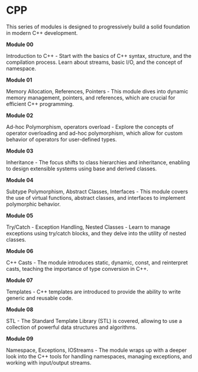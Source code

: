 # CPP

This series of modules is designed to progressively build a solid foundation in modern C++ development.

**Module 00**

Introduction to C++ - Start with the basics of C++ syntax, structure, and the compilation process. Learn about streams, basic I/O, and the concept of namespace.

**Module 01**

Memory Allocation, References, Pointers - This module dives into dynamic memory management, pointers, and references, which are crucial for efficient C++ programming.

**Module 02**

Ad-hoc Polymorphism, operators overload - Explore the concepts of operator overloading and ad-hoc polymorphism, which allow for custom behavior of operators for user-defined types.

**Module 03**

Inheritance - The focus shifts to class hierarchies and inheritance, enabling to design extensible systems using base and derived classes.

**Module 04**

Subtype Polymorphism, Abstract Classes, Interfaces - This module covers the use of virtual functions, abstract classes, and interfaces to implement polymorphic behavior.

**Module 05**

Try/Catch - Exception Handling, Nested Classes - Learn to manage exceptions using try/catch blocks, and they delve into the utility of nested classes.

**Module 06**

C++ Casts - The module introduces static, dynamic, const, and reinterpret casts, teaching the importance of type conversion in C++.

**Module 07**

Templates - C++ templates are introduced to provide the ability to write generic and reusable code.

**Module 08**

STL - The Standard Template Library (STL) is covered, allowing to use a collection of powerful data structures and algorithms.

**Module 09**

Namespace, Exceptions, IOStreams - The module wraps up with a deeper look into the C++ tools for handling namespaces, managing exceptions, and working with input/output streams.
